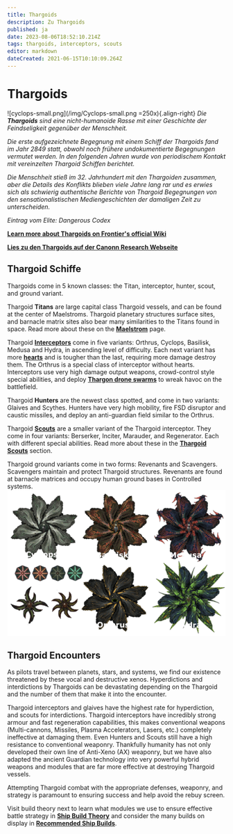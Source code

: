 ```yaml
---
title: Thargoids
description: Zu Thargoids
published: ja
date: 2023-08-06T18:52:10.214Z
tags: thargoids, interceptors, scouts
editor: markdown
dateCreated: 2021-06-15T10:10:09.264Z
---
```


# Thargoids
!\[cyclops-small.png\](/img/Cyclops-small.png =250x){.align-right} *Die **Thargoids** sind eine nicht-humanoide Rasse mit einer Geschichte der Feindseligkeit gegenüber der Menschheit.*

*Die erste aufgezeichnete Begegnung mit einem Schiff der Thargoids fand im Jahr 2849 statt, obwohl noch frühere undokumentierte Begegnungen vermutet werden. In den folgenden Jahren wurde von periodischem Kontakt mit vereinzelten Thargoid Schiffen berichtet.*

*Die Menschheit stieß im 32. Jahrhundert mit den Thargoiden zusammen, aber die Details des Konflikts blieben viele Jahre lang rar und es erwies sich als schwierig authentische Berichte von Thargoid Begegnungen von den sensationalistischen Mediengeschichten der damaligen Zeit zu unterscheiden.*

*Eintrag vom Elite: Dangerous Codex*

[**Learn more about Thargoids on Frontier's official Wiki**](https://elite-dangerous.fandom.com/wiki/Thargoid)

[**Lies zu den Thargoids auf der Canonn Research Webseite**](https://canonn.science/codex/xeno-technology/)

## Thargoid Schiffe

Thargoids come in 5 known classes: the Titan, interceptor, hunter, scout, and ground variant.

Thargoid **Titans** are large capital class Thargoid vessels, and can be found at the center of Maelstroms. Thargoid planetary structures surface sites, and barnacle matrix sites also bear many similarities to the Titans found in space. Read more about these on the [**Maelstrom**](/en/Maelstrom) page.

Thargoid [**Interceptors**](/en/interceptors) come in five variants: Orthrus, Cyclops, Basilisk, Medusa and Hydra, in ascending level of difficulty. Each next variant has more [**hearts**](/en/hearts) and is tougher than the last, requiring more damage destroy them. The Orthrus is a special class of interceptor without hearts. Interceptors use very high damage output weapons, crowd-control style special abilities, and deploy [**Thargon drone swarms**](/en/thargon-swarms) to wreak havoc on the battlefield.

Thargoid **Hunters** are the newest class spotted, and come in two variants: Glaives and Scythes. Hunters have very high mobility, fire FSD disruptor and caustic missiles, and deploy an anti-guardian field similar to the Orthrus.

Thargoid [**Scouts**](/en/scouts) are a smaller variant of the Thargoid interceptor. They come in four variants: Berserker, Inciter, Marauder, and Regenerator. Each with different special abilities. Read more about these in the [**Thargoid Scouts**](/en/scouts) section.

Thargoid ground variants come in two forms: Revenants and Scavengers. Scavengers maintain and protect Thargoid structures. Revenants are found at barnacle matrices and occupy human ground bases in Controlled systems. ![thargoid_combatants.png](/img/thargoid_combatants.png)

## Thargoid Encounters

As pilots travel between planets, stars, and systems, we find our existence threatened by these vocal and destructive xenos. Hyperdictions and interdictions by Thargoids can be devastating depending on the Thargoid and the number of them that make it into the encounter.

 Thargoid interceptors and glaives have the highest rate for hyperdiction, and scouts for interdictions. Thargoid interceptors have incredibly strong armour and fast regeneration capabilities, this makes conventional weapons (Multi-cannons, Missiles, Plasma Accelerators, Lasers, etc.) completely ineffective at damaging them. Even Hunters and Scouts still have a high resistance to conventional weaponry. Thankfully humanity has not only developed their own line of Anti-Xeno (AX) weaponry, but we have also adapted the ancient Guardian technology into very powerful hybrid weapons and modules that are far more effective at destroying Thargoid vessels.

Attempting Thargoid combat with the appropriate defenses, weaponry, and strategy is paramount to ensuring success and help avoid the rebuy screen.

Visit build theory next to learn what modules we use to ensure effective battle strategy in [**Ship Build Theory**](/en/shipbuildtheory) and consider the many builds on display in [**Recommended Ship Builds**](/en/builds).
